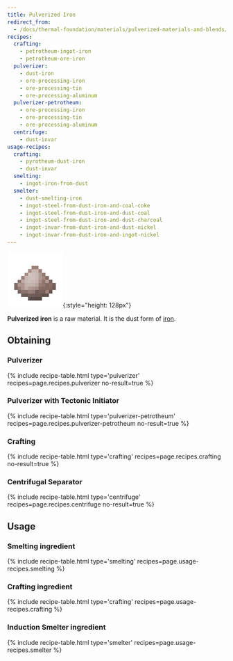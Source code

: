 ```yaml
---
title: Pulverized Iron
redirect_from:
  - /docs/thermal-foundation/materials/pulverized-materials-and-blends/
recipes:
  crafting:
    - petrotheum-ingot-iron
    - petrotheum-ore-iron
  pulverizer:
    - dust-iron
    - ore-processing-iron
    - ore-processing-tin
    - ore-processing-aluminum
  pulverizer-petrotheum:
    - ore-processing-iron
    - ore-processing-tin
    - ore-processing-aluminum
  centrifuge:
    - dust-invar
usage-recipes:
  crafting:
    - pyrotheum-dust-iron
    - dust-invar
  smelting:
    - ingot-iron-from-dust
  smelter:
    - dust-smelting-iron
    - ingot-steel-from-dust-iron-and-coal-coke
    - ingot-steel-from-dust-iron-and-dust-coal
    - ingot-steel-from-dust-iron-and-dust-charcoal
    - ingot-invar-from-dust-iron-and-dust-nickel
    - ingot-invar-from-dust-iron-and-ingot-nickel
---
```


![Pulverized iron](/assets/images/thermal-foundation/dust-iron.png){:style="height: 128px"}


**Pulverized iron** is a raw material. It is the dust form of
[iron](https://minecraft.gamepedia.com/Iron_Ingot).


Obtaining
---------

### Pulverizer
{% include recipe-table.html type='pulverizer' recipes=page.recipes.pulverizer no-result=true %}

### Pulverizer with Tectonic Initiator
{% include recipe-table.html type='pulverizer-petrotheum' recipes=page.recipes.pulverizer-petrotheum no-result=true %}

### Crafting
{% include recipe-table.html type='crafting' recipes=page.recipes.crafting no-result=true %}

### Centrifugal Separator
{% include recipe-table.html type='centrifuge' recipes=page.recipes.centrifuge no-result=true %}


Usage
-----

### Smelting ingredient
{% include recipe-table.html type='smelting' recipes=page.usage-recipes.smelting %}

### Crafting ingredient
{% include recipe-table.html type='crafting' recipes=page.usage-recipes.crafting %}

### Induction Smelter ingredient
{% include recipe-table.html type='smelter' recipes=page.usage-recipes.smelter %}
